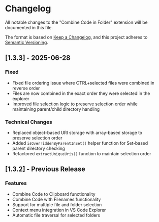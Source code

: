# Changelog

All notable changes to the "Combine Code in Folder" extension will be documented in this file.

The format is based on [Keep a Changelog](https://keepachangelog.com/en/1.0.0/),
and this project adheres to [Semantic Versioning](https://semver.org/spec/v2.0.0.html).

## [1.3.3] - 2025-06-28

### Fixed
- Fixed file ordering issue where CTRL+selected files were combined in reverse order
- Files are now combined in the exact order they were selected in the explorer
- Improved file selection logic to preserve selection order while maintaining parent/child directory handling

### Technical Changes
- Replaced object-based URI storage with array-based storage to preserve selection order
- Added `isOverriddenByParentInSet()` helper function for Set-based parent directory checking
- Refactored `extractUniqueUris()` function to maintain selection order

## [1.3.2] - Previous Release

### Features
- Combine Code to Clipboard functionality
- Combine Code with Filenames functionality
- Support for multiple file and folder selection
- Context menu integration in VS Code Explorer
- Automatic file traversal for selected folders 